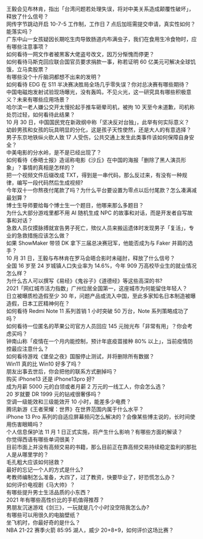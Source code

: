 王毅会见布林肯，指出「台湾问题若处理失误，将对中美关系造成颠覆性破坏」，释放了什么信号？  
网传字节跳动开启 10-7-5 工作制，工作日 7 点后加班需提交申请，真实性如何？能落实吗？  
广东中山一女孩疑因长期吃生肉导致肠道内布满虫子，我们在食用生冷食物时，应有哪些注意事项？  
如何看待一网文作者被黑客大佬盗号改文，因万分惭愧而停更？  
如何看待马斯克回应联合国官员要求捐款一事，称若证明 60 亿美元可解决全球饥饿，立马卖股票？  
有哪些没个十斤脑洞都想不出来的发明？  
如何看待 EDG 在 S11 半决赛决胜局全场几乎零失误？你对总决赛有哪些期待？  
中国电磁炮发射试验现场曝光，没有轰鸣，不见火光，这一研究具有哪些积极意义？未来有哪些应用场景？  
哈尔滨一老人嫌公交开太慢抡起手推车砸晕司机，被拘 10 天至今未道歉，司机称处罚过轻，如何看待此结果？  
10 月 30 日，中国国民党在新政纲中称「坚决反对台独」，此举有何实际意义？  
幼龄男孩和女孩的玩具明显的分化，这是孩子天性使然，还是大人的有意选择？  
男子东京地铁纵火砍人致 17 人受伤，公共交通上发生此类事件该如何保障自身安全？  
中美电影的分水岭，是不是已经出现了？  
如何看待《泰晤士报》造谣称电影《沙丘》在中国的海报「删除了黑人演员形象」？事情的真相是怎样的？  
把一个视频文件后缀改成 TXT，得到是一串代码，那么反过来，有没有一种规律，编写一段代码然后生成视频?  
今年双十一你熬夜付尾款了吗？为什么平台要设置为零点以后付尾款？怎么凑满减最划算？  
博士生导师要给每个博士生一个题目，他哪来那么多题目？  
为什么大部分游戏里都不用 AI 随机生成 NPC 的故事和对话，而是开发者自写故事和对话？  
急救人员仅摸脉搏就宣告男子死亡，殡仪人员来搬运遗体时发现男子「复活」，专业的急救措施应该怎么做？  
如果 ShowMaker 带领 DK 拿下三届总决赛冠军，他能否成为与 Faker 并肩的选手？  
10 月 31 日，王毅与布林肯在罗马会晤合影时未碰肘，释放了什么信号？  
全国 16 岁至 24 岁城镇人口失业率为 14.6%，今年 909 万高校毕业生的就业情况怎么样？  
为什么古人可以撰写《易经》《鬼谷子》《道德经》等这些高深的书?  
2021「网红城市活力指数」广州位居全国第一，这座城市为何能留住年轻人？  
日立被曝质检造假至少 30 年，问题产品或流入中国，至此多家知名日本制造被曝造假，日本工匠精神何在？  
如何看待 Redmi Note 11 系列首销 1 小时突破 50 万台，Note 系列策略成功了吗？  
如何看待一位匿名的苹果公司官方人员回应 145 元抛光布「非常有用」？你会考虑买吗？  
钟南山称「疫情在一个月内能控制，预计年底疫苗接种 80% 以上」，当前疫情防控最应注意什么？  
如何看待游戏《堡垒之夜》国服停止测试，并将删除所有数据？  
Win11 真的比 Win10 好多了吗？  
朋友出事去世后，你会把他的联系方式删掉吗？  
购买 iPhone13 还是 iPhone13pro 好?  
成为月薪 5000 元的白领或者月薪 2 万元的一线工人，你会怎么选？  
20 岁就要 DR 1999 元的钻戒很奢侈吗？  
空调一级能效和三级能效开 10 小时，能差多少电费？  
腾讯新游《王者荣耀：世界》在世界范围内属于什么水平？  
iPhone 13 Pro 系列的自适应屏幕频闪怎么解决的？会像某些博主说的，长时间使用伤害眼睛吗？  
个人信息保护法 11 月 1 日正式实施，将产生什么影响？有哪些方面的解读？  
你觉得西语有哪些单词很美？  
目前市面上并没有高频交易的书籍，那么目前正在靠高频交易持续稳定盈利的那批人是从哪里学的？  
毛孔粗大应该如何拯救？  
最好的忘记一个人的方式是什么?  
考教师编制怎么准备，大四了，过了教资，快要毕业了，好恐慌怎么办？  
如何评价电视剧《马大帅》？  
有哪些提升男士生活品质的小东西？  
2021 年有哪些高性价比的手机值得推荐？  
男朋友沉迷游戏《剑三》，一玩就是几个小时没空陪我怎么办?  
有哪些可以用很久的电脑壁纸？  
坐飞机时，你最好奇的是什么？  
NBA 21-22 赛季火箭 85:95 湖人，威少 20+8+9，如何评价这场比赛？  
